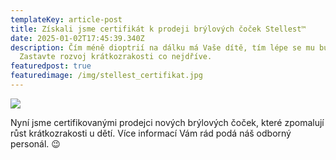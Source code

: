 ```yaml
---
templateKey: article-post
title: Získali jsme certifikát k prodeji brýlových čoček Stellest™
date: 2025-01-02T17:45:39.340Z
description: Čím méně dioptrií na dálku má Vaše dítě, tím lépe se mu bude žít.
  Zastavte rozvoj krátkozrakosti co nejdříve.
featuredpost: true
featuredimage: /img/stellest_certifikat.jpg
---
```

![](/img/stellest_certifikat.jpg)

Nyní jsme certifikovanými prodejci nových brýlových čoček, které zpomalují růst krátkozrakosti u dětí. Více informací Vám rád podá náš odborný personál. 😉
